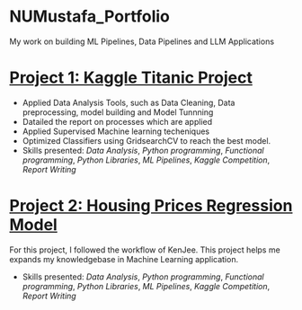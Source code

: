 # NUMustafa_Portfolio
My work on building ML Pipelines, Data Pipelines and LLM Applications

# [Project 1: Kaggle Titanic Project](https://github.com/numustafa/titanic_project) 
* Applied Data Analysis Tools, such as Data Cleaning, Data preprocessing, model building and Model Tunnning
* Datailed the report on processes which are applied
* Applied Supervised Machine learning techeniques  
* Optimized Classifiers using GridsearchCV to reach the best model.
* Skills presented: *Data Analysis*, *Python programming*, *Functional programming*, *Python Libraries*, *ML Pipelines*, *Kaggle Competition*, *Report Writing*


# [Project 2: Housing Prices Regression Model](https://github.com/numustafa/housing_project) 
For this project, I followed the workflow of KenJee. This project helps me expands my knowledgebase in Machine Learning application. 
* Skills presented: *Data Analysis*, *Python programming*, *Functional programming*, *Python Libraries*, *ML Pipelines*, *Kaggle Competition*, *Report Writing*
